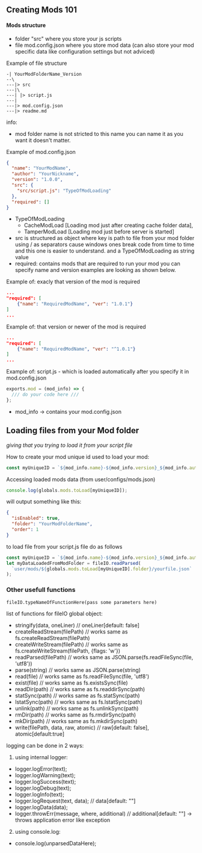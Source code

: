 ## Creating Mods 101

#### Mods structure

- folder "src" where you store your js scripts
- file mod.config.json where you store mod data (can also store your mod specific data like configuration settings but not adviced)

Example of file structure

```
-| YourModFolderName_Version
--\
---|> src
---|\
---| |> script.js
---|
---|> mod.config.json
---|> readme.md
```

info:

- mod folder name is not stricted to this name you can name it as you want it doesn't matter.

Example of mod.config.json

```json
{
  "name": "YourModName",
  "author": "YourNickname",
  "version": "1.0.0",
  "src": {
    "src/script.js": "TypeOfModLoading"
  },
  "required": []
}
```

- TypeOfModLoading
  - CacheModLoad [Loading mod just after creating cache folder data],
  - TamperModLoad [Loading mod just before server is started]
- src is structured as object where key is path to file from your mod folder using / as separators cause windows ones break code from time to time and this one is easier to understand. and a TypeOfModLoading as string value
- required: contains mods that are required to run your mod you can specify name and version examples are looking as shown below.

Example of: exacly that version of the mod is required

```json
...
"required": [
    {"name": "RequiredModName", "ver": "1.0.1"}
]
...
```

Example of: that version or newer of the mod is required

```json
...
"required": [
    {"name": "RequiredModName", "ver": "^1.0.1"}
]
...
```

Example of: script.js - which is loaded automatically after you specify it in mod.config.json

```js
exports.mod = (mod_info) => {
  /// do your code here ///
};
```

- mod_info -> contains your mod.config.json

## Loading files from your Mod folder

_giving that you trying to load it from your script file_

How to create your mod unique id used to load your mod:

```js
const myUniqueID = `${mod_info.name}-${mod_info.version}_${mod_info.author}`;
```

Accessing loaded mods data (from user/configs/mods.json)

```js
console.log(globals.mods.toLoad[myUniqueID]);
```

will output something like this:

```json
{
  "isEnabled": true,
  "folder": "YourModFolderName",
  "order": 1
}
```

to load file from your script.js file do as follows

```js
const myUniqueID = `${mod_info.name}-${mod_info.version}_${mod_info.author}`;
let myDataLoadedFromModFolder = fileIO.readParsed(
  `user/mods/${globals.mods.toLoad[myUniqueID].folder}/yourfile.json`
);
```

### Other usefull functions

`fileIO.typeNameOfFunctionHere(pass some parameters here)`

list of functions for fileIO global object:

- stringify(data, oneLiner) // oneLiner[default: false]
- createReadStream(filePath) // works same as fs.createReadStream(filePath)
- createWriteStream(filePath) // works same as fs.createWriteStream(filePath, {flags: 'w'})
- readParsed(filePath) // works same as JSON.parse(fs.readFileSync(file, 'utf8'))
- parse(string) // works same as JSON.parse(string)
- read(file) // works same as fs.readFileSync(file, 'utf8')
- exist(file) // works same as fs.existsSync(file)
- readDir(path) // works same as fs.readdirSync(path)
- statSync(path) // works same as fs.statSync(path)
- lstatSync(path) // works same as fs.lstatSync(path)
- unlink(path) // works same as fs.unlinkSync(path)
- rmDir(path) // works same as fs.rmdirSync(path)
- mkDir(path) // works same as fs.mkdirSync(path)
- write(filePath, data, raw, atomic) // raw[default: false], atomic[default:true]

logging can be done in 2 ways:

1. using internal logger:

- logger.logError(text);
- logger.logWarning(text);
- logger.logSuccess(text);
- logger.logDebug(text);
- logger.logInfo(text);
- logger.logRequest(text, data); // data[default: ""]
- logger.logData(data);
- logger.throwErr(message, where, additional) // additional[default: ""] -> throws application error like exception

2. using console.log:

- console.log(unparsedDataHere);
